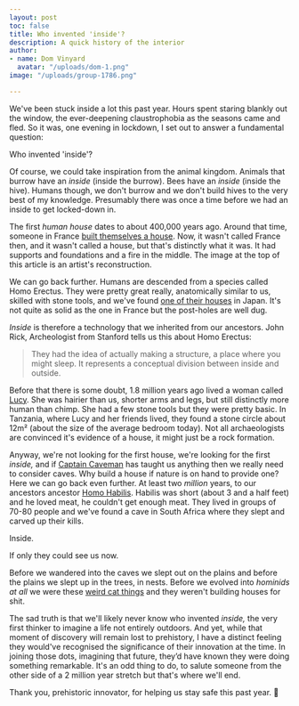 ```yaml
---
layout: post
toc: false
title: Who invented 'inside'?
description: A quick history of the interior
author:
- name: Dom Vinyard
  avatar: "/uploads/dom-1.png"
image: "/uploads/group-1786.png"

---
```

We've been stuck inside a lot this past year. Hours spent staring blankly out the window, the ever-deepening claustrophobia as the seasons came and fled. So it was, one evening in lockdown, I set out to answer a fundamental question:

Who invented 'inside'?

Of course, we could take inspiration from the animal kingdom. Animals that burrow have an _inside_ (inside the burrow). Bees have an _inside_ (inside the hive). Humans though, we don't burrow and we don't build hives to the very best of my knowledge. Presumably there was once a time before we had an inside to get locked-down in.

The first _human house_ dates to about 400,000 years ago. Around that time, someone in France [built themselves a house](https://humanorigins.si.edu/evidence/behavior/hearths-shelters/terra-amata-shelter). Now, it wasn't called France then, and it wasn't called a house, but that's distinctly what it was. It had supports and foundations and a fire in the middle. The image at the top of this article is an artist's reconstruction.

We can go back further. Humans are descended from a species called Homo Erectus. They were pretty great really, anatomically similar to us, skilled with stone tools, and we've found [one of their houses](http://news.bbc.co.uk/1/hi/sci/tech/662794.stm) in Japan. It's not quite as solid as the one in France but the post-holes are well dug.

_Inside_ is therefore a technology that we inherited from our ancestors. John Rick, Archeologist from Stanford tells us this about Homo Erectus:

> They had the idea of actually making a structure, a place where you might sleep. It represents a conceptual division between inside and outside.

Before that there is some doubt, 1.8 million years ago lived a woman called [Lucy](http://www.bradshawfoundation.com/origins/australopithecus_afarensis.php). She was hairier than us, shorter arms and legs, but still distinctly more human than chimp. She had a few stone tools but they were pretty basic. In Tanzania, where Lucy and her friends lived, they found a stone circle about 12m² (about the size of the average bedroom today). Not all archaeologists are convinced it's evidence of a house, it might just be a rock formation.

Anyway, we're not looking for the first house, we're looking for the first _inside,_ and if [Captain Caveman](https://www.youtube.com/watch?v=YD36ZhpHPpE) has taught us anything then we really need to consider caves. Why build a house if nature is on hand to provide one? Here we can go back even further. At least two _million_ years, to our ancestors ancestor [Homo Habilis](https://www.sciencedaily.com/releases/2008/12/081219172137.htm). Habilis was short (about 3 and a half feet) and he loved meat, he couldn't get enough meat. They lived in groups of 70-80 people and we've found a cave in South Africa where they slept and carved up their kills.

Inside.

If only they could see us now.

Before we wandered into the caves we slept out on the plains and before the plains we slept up in the trees, in nests. Before we evolved into _hominids at all_ we were these [weird cat things](https://en.wikipedia.org/wiki/Plesiadapis#/media/File:Plesiadapis_sp._-_MUSE.JPG) and they weren't building houses for shit.

The sad truth is that we'll likely never know who invented _inside,_ the very first thinker to imagine a life not entirely outdoors. And yet, while that moment of discovery will remain lost to prehistory, I have a distinct feeling they would've recognised the significance of their innovation at the time. In joining those dots, imagining that future, they’d have known they were doing something remarkable. It's an odd thing to do, to salute someone from the other side of a 2 million year stretch but that's where we'll end.

Thank you, prehistoric innovator, for helping us stay safe this past year. 🍻